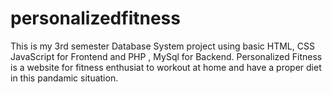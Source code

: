# personalizedfitness

This is my 3rd semester Database System project using basic HTML, CSS JavaScript for Frontend and PHP , MySql for Backend.
Personalized Fitness is a website for fitness enthusiat to workout at home and have a proper diet in this pandamic situation.

